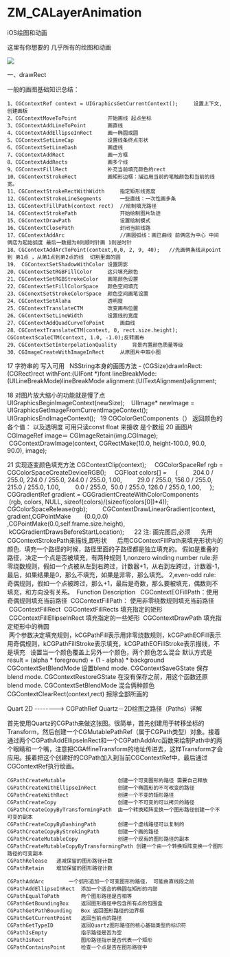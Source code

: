 # ZM_CALayerAnimation
iOS绘图和动画

这里有你想要的 几乎所有的绘图和动画

![](https://github.com/lucking/ZM_CALayerAnimation/raw/master/img1.png)


一、drawRect

一般的画图基础知识总结：

    1、CGContextRef context = UIGraphicsGetCurrentContext();     设置上下文,创建画板  
    2、CGContextMoveToPoint          开始画线 起点坐标  
    3、CGContextAddLineToPoint       画直线  
    4、CGContextAddEllipseInRect     画一椭圆或圆  
    5、CGContextSetLineCap           设置线条终点形状  
    6、CGContextSetLineDash          画虚线  
    7、CGContextAddRect              画一方框  
    8、CGContextAddRects             画多个线  
    9、CGContextFillRect             补充当前填充颜色的rect  
    10、CGContextStrokeRect          画矩形边框：描边用当前的笔触颜色和当前的线宽。  
    11、CGContextStrokeRectWithWidth 	指定矩形线宽度  
    12、CGContextStrokeLineSegments 		一些直线：一次性画多条  
    13、CGContextFillPath(context rect)	//绘制填充路径  
    14、CGContextStrokePath 				开始绘制图片轨迹  
    15、CGContextDrawPath                设置绘制模式  
    16、CGContextClosePath               封闭当前线路  
    17、CGContextAddArc                  //画圆弧线：画已曲线 前俩店为中心 中间俩店为起始弧度 最后一数据为0则顺时针画 1则逆时针  
    18、CGContextAddArcToPoint(context,0,0, 2, 9, 40);	//先画俩条线从point 到 弟1点 ，从弟1点到弟2点的线  切割里面的圆  
    19、 CGContextSetShadowWithColor 设置阴影  
    20、CGContextSetRGBFillColor    	这只填充颜色  
    21、CGContextSetRGBStrokeColor  	画笔颜色设置  
    22、CGContextSetFillColorSpace   颜色空间填充  
    23、CGConextSetStrokeColorSpace 	颜色空间画笔设置  
    24、CGContextSetAlaha 			透明度  
    25、CGContextTranslateCTM 		改变画布位置  
    26、CGContextSetLineWidth 		设置线的宽度  
    27、CGContextAddQuadCurveToPoint 	画曲线  
    28、CGContextTranslateCTM(context, 0, rect.size.height); CGContextScaleCTM(context, 1.0, -1.0);反转画布  
    29、CGContextSetInterpolationQuality 	背景内置颜色质量等级  
    30、CGImageCreateWithImageInRect 	从原图片中取小图  


17 字符串的 写入可用   NSString本身的画图方法 - (CGSize)drawInRect:(CGRect)rect withFont:(UIFont *)font lineBreakMode:(UILineBreakMode)lineBreakMode alignment:(UITextAlignment)alignment;  

18 对图片放大缩小的功能就是慢了点 
   UIGraphicsBeginImageContext(newSize);
   UIImage* newImage = UIGraphicsGetImageFromCurrentImageContext();
   UIGraphicsEndImageContext();
 
19 CGColorGetComponents（） 返回颜色的各个值： 以及透明度 可用只读const float 来接收 是个数组
20 画图片 CGImageRef image＝ CGImageRetain(img.CGImage);
       CGContextDrawImage(context, CGRectMake(10.0, height-100.0, 90.0, 90.0), image);

21 实现逐变颜色填充方法 CGContextClip(context);
    CGColorSpaceRef rgb = CGColorSpaceCreateDeviceRGB();
    CGFloat colors[] =
    {
        204.0 / 255.0, 224.0 / 255.0, 244.0 / 255.0, 1.00,
        29.0 / 255.0, 156.0 / 255.0, 215.0 / 255.0, 1.00,
        0.0 / 255.0,  50.0 / 255.0, 126.0 / 255.0, 1.00,
    };
    CGGradientRef gradient = CGGradientCreateWithColorComponents       
   (rgb, colors, NULL, sizeof(colors)/(sizeof(colors[0])*4));
    CGColorSpaceRelease(rgb);    
    CGContextDrawLinearGradient(context, gradient,CGPointMake    
   (0.0,0.0) ,CGPointMake(0.0,self.frame.size.height),                    
     kCGGradientDrawsBeforeStartLocation);
    
22 注: 画完图后,必须 
    先用CGContextStrokePath来描线,即形状 
    后用CGContextFillPath来填充形状内的颜色. 
填充一个路径的时候，路径里面的子路径都是独立填充的。
假如是重叠的路径，决定一个点是否被填充，有两种规则
1,nonzero winding number rule:非零绕数规则，假如一个点被从左到右跨过，计数器+1，从右到左跨过，计数器-1，最后，如果结果是0，那么不填充，如果是非零，那么填充。
2,even-odd rule: 奇偶规则，假如一个点被跨过，那么+1，最后是奇数，那么要被填充，偶数则不填充，和方向没有关系。
 Function
Description 
 CGContextEOFillPath：使用奇偶规则填充当前路径
 CGContextFillPath：	     使用非零绕数规则填充当前路径
 CGContextFillRect
 CGContextFillRects		填充指定的矩形
 CGContextFillEllipseInRect	填充指定的一些矩形
 CGContextDrawPath		填充指定矩形中的椭圆		
 两个参数决定填充规则，kCGPathFill表示用非零绕数规则，kCGPathEOFill表示用奇偶规则，kCGPathFillStroke表示填充，kCGPathEOFillStroke表示描线，不是填充
 
设置当一个颜色覆盖上另外一个颜色，两个颜色怎么混合
默认方式是
result = (alpha * foreground) + (1 - alpha) * background
CGContextSetBlendMode 	设置blend mode.
CGContextSaveGState 	保存blend mode.
CGContextRestoreGState	在没有保存之前，用这个函数还原blend mode.
CGContextSetBlendMode 	混合俩种颜色
CGContextClearRect(context,rect) 擦除全部所画的   




Quart 2D  -------->  CGPathRef 
Quartz－2D绘图之路径（Paths）详解

首先使用Quartz的CGPath来做这张图。很简单，首先创建用于转移坐标的Transform，然后创建一个CGMutablePathRef（属于CGPath类型）对象。接着通过两个CGPathAddEllipseInRect和一个CGPathAddArc函数来绘制Path中的两个眼睛和一个嘴，注意把CGAffineTransform的地址传进去，这样Transform才会应用。接着把这个创建好的CGPath加入到当前CGContextRef中，最后通过CGContextRef执行绘画。

    CGPathCreateMutable                 创建一个可变图形的路径 需要自己释放    
    CGPathCreateWithEllipseInRect       创建一个椭圆形的不可改变的路径   
    CGPathCreateWithRect                创建一个不变的矩形路径   
    CGPathCreateCopy                    创建一个不可变的可以拷贝的路径   
    CGPathCreateCopyByTransformingPath 	由一个转换矩阵变换一个图形路径创建一个不可变的副本   
    CGPathCreateCopyByDashingPath 		创建一个虚线路径可以复制的   
    CGPathCreateCopyByStrokingPath 		创建一个画的路径   
    CGPathCreateMutableCopy 			创建一个现有的图形路径的副本   
    CGPathCreateMutableCopyByTransformingPath 创建一个由一个转换矩阵变换一个图形路径的可变副本   
    CGPathRelease 	递减保留的图形路径计数   
    CGPathRetain 	增加保留的图形路径计数   

    CGPathAddArc 		一个弧形追加一个可变图形的路径， 可能由直线段之前   
    CGPathAddEllipseInRect 	添加一个适合的椭圆在矩形的内部   
    CGPathEqualToPath 		两个图形路径是否相等   
    CGPathGetBoundingBox 	返回图形路径中包含所有点的包围盒   
    CGPathGetPathBounding	Box 返回图形路径的边界框   
    CGPathGetCurrentPoint 	返回当前点的路径   
    CGPathGetTypeID 		返回Quartz图形路径的核心基础类型的标识符   
    CGPathIsEmpty           指示路径是否为空   
    CGPathIsRect            图形路径指示是否代表一个矩形   
    CGPathContainsPoint 	检查一个点是否在图形路径中   
